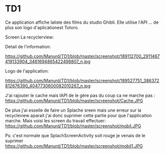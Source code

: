 # TD1

Ce application affiche laliste des films du studio Ghibli. Elle utilise l'API ...
de plus son logo d'aplicationest Totoro.


Screen La recyclerview:

Detail de l'information:

https://github.com/Manurd/TD1/blob/master/screenshot/189112700_2911467419133904_3461694865422498807_n.jpg

Logo de l'application:

https://github.com/Manurd/TD1/blob/master/screenshot/189527751_386372812676390_4047730600082010267_n.jpg

J'ai rajouter le cache mais lAPI de le gère pas du coup ca ne marche pas :
https://github.com/Manurd/TD1/blob/master/screenshot/Cache.JPG

De plus j'ai esseile de faire un Splache sreen mais une erreur sur la recycleview aparait j'ai donc suprimer cette partie pour que l'application marche.
Mais voisi les screen du travail effectuer:
https://github.com/Manurd/TD1/blob/master/screenshot/mobil.JPG

Ps: c'est normale que SplachScreenActivity soit rouge je venais de le suprimer
https://github.com/Manurd/TD1/blob/master/screenshot/mobil1.JPG

